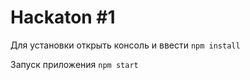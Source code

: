 # Hackaton #1

Для установки открыть консоль и ввести
```npm install```

Запуск приложения ```npm start```
